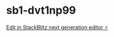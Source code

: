 # sb1-dvt1np99

[Edit in StackBlitz next generation editor ⚡️](https://stackblitz.com/~/github.com/itsME-Ai/sb1-dvt1np99)
